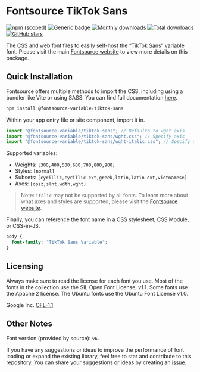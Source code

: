 # Fontsource TikTok Sans

[![npm (scoped)](https://img.shields.io/npm/v/@fontsource-variable/tiktok-sans?color=brightgreen)](https://www.npmjs.com/package/@fontsource-variable/tiktok-sans) [![Generic badge](https://img.shields.io/badge/fontsource-passing-brightgreen)](https://github.com/fontsource/fontsource) [![Monthly downloads](https://badgen.net/npm/dm/@fontsource-variable/tiktok-sans)](https://github.com/fontsource/fontsource) [![Total downloads](https://badgen.net/npm/dt/@fontsource-variable/tiktok-sans)](https://github.com/fontsource/fontsource) [![GitHub stars](https://img.shields.io/github/stars/fontsource/fontsource.svg?style=social&label=Star)](https://github.com/fontsource/fontsource/stargazers)

The CSS and web font files to easily self-host the “TikTok Sans” variable font. Please visit the main [Fontsource website](https://fontsource.org/fonts/tiktok-sans) to view more details on this package.

## Quick Installation

Fontsource offers multiple methods to import the CSS, including using a bundler like Vite or using SASS. You can find full documentation [here](https://fontsource.org/docs/getting-started/introduction).

```javascript
npm install @fontsource-variable/tiktok-sans
```

Within your app entry file or site component, import it in.

```javascript
import "@fontsource-variable/tiktok-sans"; // Defaults to wght axis
import "@fontsource-variable/tiktok-sans/wght.css"; // Specify axis
import "@fontsource-variable/tiktok-sans/wght-italic.css"; // Specify axis and style
```

Supported variables:
- Weights: `[300,400,500,600,700,800,900]`
- Styles: `[normal]`
- Subsets: `[cyrillic,cyrillic-ext,greek,latin,latin-ext,vietnamese]`
- Axes: `[opsz,slnt,wdth,wght]`

> Note: `italic` may not be supported by all fonts. To learn more about what axes and styles are supported, please visit the [Fontsource website](https://fontsource.org/fonts/tiktok-sans).

Finally, you can reference the font name in a CSS stylesheet, CSS Module, or CSS-in-JS.

```css
body {
  font-family: "TikTok Sans Variable";
}
```

## Licensing
Always make sure to read the license for each font you use. Most of the fonts in the collection use the SIL Open Font License, v1.1. Some fonts use the Apache 2 license. The Ubuntu fonts use the Ubuntu Font License v1.0.

Google Inc.
[OFL-1.1](http://scripts.sil.org/OFL)

## Other Notes
Font version (provided by source): `v6`.

If you have any suggestions or ideas to improve the performance of font loading or expand the existing library, feel free to star and contribute to this repository. You can share your suggestions or ideas by creating an [issue](https://github.com/fontsource/fontsource/issues).